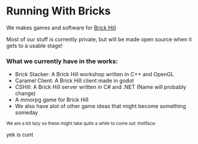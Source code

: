 # Running With Bricks

We makes games and software for [Brick Hill](https://brick-hill.com)

Most of our stuff is currently private, but will be made open source when it gets to a usable stage!

 
  
### What we currently have in the works:
- Brick Stacker: A Brick Hill workshop written in C++ and OpenGL
- Caramel Client: A Brick Hill client made in godot
- CSHill: A Brick Hill server written in C# and .NET (Name will probably change)
- A mmorpg game for Brick Hill
- We also have alot of other game ideas that might become something someday

<sub>We are a bit lazy so these might take quite a while to come out :trollface:</sub>
<p>yek is cunt</p>
